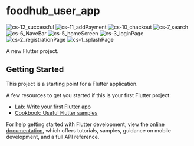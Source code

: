 # foodhub_user_app
![cs-12_successful](https://github.com/QuantumGeek01/foodhub_user_app_updated/assets/136366279/3ac8602d-0ca7-45c7-b4eb-aa0625f810b7)
![cs-11_addPayment](https://github.com/QuantumGeek01/foodhub_user_app_updated/assets/136366279/b74ea18f-07f6-40d7-b190-e29fff7a0567)
![cs-10_chackout](https://github.com/QuantumGeek01/foodhub_user_app_updated/assets/136366279/843b2925-a604-4c1f-a472-668fd6a2991c)
![cs-7_search](https://github.com/QuantumGeek01/foodhub_user_app_updated/assets/136366279/1d89501f-d3c1-446c-a7a9-15c8f951ca84)
![cs-6_NaveBar](https://github.com/QuantumGeek01/foodhub_user_app_updated/assets/136366279/323a099d-b35a-40e2-9bfd-d6aca2ae7084)
![cs-5_homeScreen](https://github.com/QuantumGeek01/foodhub_user_app_updated/assets/136366279/07a28800-5fcd-4d3e-a600-3635c7bb6859)
![cs-3_loginPage](https://github.com/QuantumGeek01/foodhub_user_app_updated/assets/136366279/c36ca06d-eb27-43d9-9a12-47cd5cf85643)
![cs-2_registrationPage](https://github.com/QuantumGeek01/foodhub_user_app_updated/assets/136366279/f8e3fa58-ab78-480e-9033-5ddda4ff9fd2)
![cs-1_splashPage](https://github.com/QuantumGeek01/foodhub_user_app_updated/assets/136366279/bd626c1e-7f60-4b2e-a06d-abde5f432b7d)

A new Flutter project.

## Getting Started

This project is a starting point for a Flutter application.

A few resources to get you started if this is your first Flutter project:

- [Lab: Write your first Flutter app](https://docs.flutter.dev/get-started/codelab)
- [Cookbook: Useful Flutter samples](https://docs.flutter.dev/cookbook)

For help getting started with Flutter development, view the
[online documentation](https://docs.flutter.dev/), which offers tutorials,
samples, guidance on mobile development, and a full API reference.
